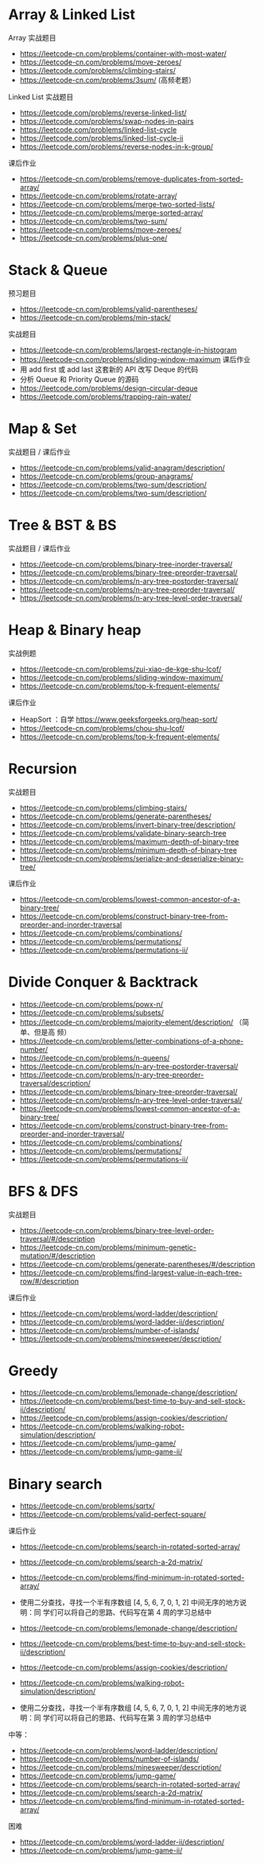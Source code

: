 # Array & Linked List

Array 实战题目

- https://leetcode-cn.com/problems/container-with-most-water/
- https://leetcode-cn.com/problems/move-zeroes/
- https://leetcode.com/problems/climbing-stairs/
- https://leetcode-cn.com/problems/3sum/ (高频老题）

Linked List 实战题目

- https://leetcode.com/problems/reverse-linked-list/
- https://leetcode.com/problems/swap-nodes-in-pairs
- https://leetcode.com/problems/linked-list-cycle
- https://leetcode.com/problems/linked-list-cycle-ii
- https://leetcode.com/problems/reverse-nodes-in-k-group/

课后作业

- https://leetcode-cn.com/problems/remove-duplicates-from-sorted-array/
- https://leetcode-cn.com/problems/rotate-array/
- https://leetcode-cn.com/problems/merge-two-sorted-lists/
- https://leetcode-cn.com/problems/merge-sorted-array/
- https://leetcode-cn.com/problems/two-sum/
- https://leetcode-cn.com/problems/move-zeroes/
- https://leetcode-cn.com/problems/plus-one/

# Stack & Queue

预习题目

- https://leetcode-cn.com/problems/valid-parentheses/
- https://leetcode-cn.com/problems/min-stack/

实战题目

- https://leetcode-cn.com/problems/largest-rectangle-in-histogram
- https://leetcode-cn.com/problems/sliding-window-maximum 课后作业
- 用 add first 或 add last 这套新的 API 改写 Deque 的代码
- 分析 Queue 和 Priority Queue 的源码
- https://leetcode.com/problems/design-circular-deque
- https://leetcode.com/problems/trapping-rain-water/

# Map & Set

实战题目 / 课后作业

- https://leetcode-cn.com/problems/valid-anagram/description/
- https://leetcode-cn.com/problems/group-anagrams/
- https://leetcode-cn.com/problems/two-sum/description/
- https://leetcode-cn.com/problems/two-sum/description/

# Tree & BST & BS

实战题目 / 课后作业

- https://leetcode-cn.com/problems/binary-tree-inorder-traversal/
- https://leetcode-cn.com/problems/binary-tree-preorder-traversal/
- https://leetcode-cn.com/problems/n-ary-tree-postorder-traversal/
- https://leetcode-cn.com/problems/n-ary-tree-preorder-traversal/
- https://leetcode-cn.com/problems/n-ary-tree-level-order-traversal/

# Heap & Binary heap

实战例题

- https://leetcode-cn.com/problems/zui-xiao-de-kge-shu-lcof/
- https://leetcode-cn.com/problems/sliding-window-maximum/
- https://leetcode-cn.com/problems/top-k-frequent-elements/

课后作业

- HeapSort ：自学 https://www.geeksforgeeks.org/heap-sort/
- https://leetcode-cn.com/problems/chou-shu-lcof/
- https://leetcode-cn.com/problems/top-k-frequent-elements/

# Recursion

实战题目

- https://leetcode-cn.com/problems/climbing-stairs/
- https://leetcode-cn.com/problems/generate-parentheses/
- https://leetcode-cn.com/problems/invert-binary-tree/description/
- https://leetcode-cn.com/problems/validate-binary-search-tree
- https://leetcode-cn.com/problems/maximum-depth-of-binary-tree
- https://leetcode-cn.com/problems/minimum-depth-of-binary-tree
- https://leetcode-cn.com/problems/serialize-and-deserialize-binary-tree/

课后作业

- https://leetcode-cn.com/problems/lowest-common-ancestor-of-a-binary-tree/
- https://leetcode-cn.com/problems/construct-binary-tree-from-preorder-and-inorder-traversal
- https://leetcode-cn.com/problems/combinations/
- https://leetcode-cn.com/problems/permutations/
- https://leetcode-cn.com/problems/permutations-ii/

# Divide Conquer & Backtrack

- https://leetcode-cn.com/problems/powx-n/
- https://leetcode-cn.com/problems/subsets/
- https://leetcode-cn.com/problems/majority-element/description/ （简单、但是高
  频）
- https://leetcode-cn.com/problems/letter-combinations-of-a-phone-number/
- https://leetcode-cn.com/problems/n-queens/
- https://leetcode-cn.com/problems/n-ary-tree-postorder-traversal/
- https://leetcode-cn.com/problems/n-ary-tree-preorder-traversal/description/
- https://leetcode-cn.com/problems/binary-tree-preorder-traversal/
- https://leetcode-cn.com/problems/n-ary-tree-level-order-traversal/
- https://leetcode-cn.com/problems/lowest-common-ancestor-of-a-binary-tree/
- https://leetcode-cn.com/problems/construct-binary-tree-from-preorder-and-inorder-traversal/
- https://leetcode-cn.com/problems/combinations/
- https://leetcode-cn.com/problems/permutations/
- https://leetcode-cn.com/problems/permutations-ii/

# BFS & DFS

实战题目

- https://leetcode-cn.com/problems/binary-tree-level-order-traversal/#/description
- https://leetcode-cn.com/problems/minimum-genetic-mutation/#/description
- https://leetcode-cn.com/problems/generate-parentheses/#/description
- https://leetcode-cn.com/problems/find-largest-value-in-each-tree-row/#/description

课后作业

- https://leetcode-cn.com/problems/word-ladder/description/
- https://leetcode-cn.com/problems/word-ladder-ii/description/
- https://leetcode-cn.com/problems/number-of-islands/
- https://leetcode-cn.com/problems/minesweeper/description/

# Greedy

- https://leetcode-cn.com/problems/lemonade-change/description/
- https://leetcode-cn.com/problems/best-time-to-buy-and-sell-stock-ii/description/
- https://leetcode-cn.com/problems/assign-cookies/description/
- https://leetcode-cn.com/problems/walking-robot-simulation/description/
- https://leetcode-cn.com/problems/jump-game/
- https://leetcode-cn.com/problems/jump-game-ii/

# Binary search

- https://leetcode-cn.com/problems/sqrtx/
- https://leetcode-cn.com/problems/valid-perfect-square/

课后作业

- https://leetcode-cn.com/problems/search-in-rotated-sorted-array/
- https://leetcode-cn.com/problems/search-a-2d-matrix/
- https://leetcode-cn.com/problems/find-minimum-in-rotated-sorted-array/
- 使用二分查找，寻找一个半有序数组 [4, 5, 6, 7, 0, 1, 2] 中间无序的地方说明：同
  学们可以将自己的思路、代码写在第 4 周的学习总结中

- https://leetcode-cn.com/problems/lemonade-change/description/
- https://leetcode-cn.com/problems/best-time-to-buy-and-sell-stock-ii/description/
- https://leetcode-cn.com/problems/assign-cookies/description/
- https://leetcode-cn.com/problems/walking-robot-simulation/description/
- 使用二分查找，寻找一个半有序数组 [4, 5, 6, 7, 0, 1, 2] 中间无序的地方说明：同
  学们可以将自己的思路、代码写在第 3 周的学习总结中

中等：

- https://leetcode-cn.com/problems/word-ladder/description/
- https://leetcode-cn.com/problems/number-of-islands/
- https://leetcode-cn.com/problems/minesweeper/description/
- https://leetcode-cn.com/problems/jump-game/
- https://leetcode-cn.com/problems/search-in-rotated-sorted-array/
- https://leetcode-cn.com/problems/search-a-2d-matrix/
- https://leetcode-cn.com/problems/find-minimum-in-rotated-sorted-array/

困难

- https://leetcode-cn.com/problems/word-ladder-ii/description/
- https://leetcode-cn.com/problems/jump-game-ii/
